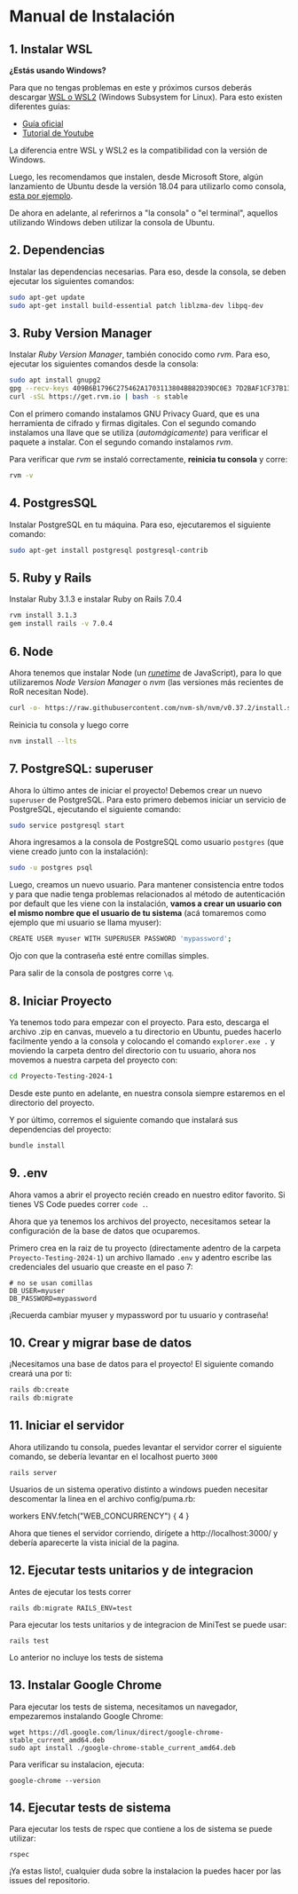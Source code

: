 # Manual de Instalación

## 1. Instalar WSL

**¿Estás usando Windows?** 

Para que no tengas problemas en este y próximos cursos deberás descargar [WSL o WSL2](https://es.wikipedia.org/wiki/Windows_Subsystem_for_Linux) (Windows Subsystem for Linux). Para esto existen diferentes guías:
* [Guía oficial](https://docs.microsoft.com/en-us/windows/wsl/install-win10)
* [Tutorial de Youtube](https://www.youtube.com/watch?v=n-J9438Mv-s)

La diferencia entre WSL y WSL2 es la compatibilidad con la versión de Windows.

Luego, les recomendamos que instalen, desde Microsoft Store, algún lanzamiento de Ubuntu desde la versión 18.04 para utilizarlo como consola, [esta por ejemplo](https://www.microsoft.com/store/productId/9N6SVWS3RX71).

De ahora en adelante, al referirnos a "la consola" o "el terminal", aquellos utilizando Windows deben utilizar la consola de Ubuntu.

## 2. Dependencias

Instalar las dependencias necesarias. Para eso, desde la consola, se deben ejecutar los siguientes comandos:

```bash
sudo apt-get update
sudo apt-get install build-essential patch liblzma-dev libpq-dev
```

## 3. Ruby Version Manager

Instalar _Ruby Version Manager_, también conocido como _rvm_. Para eso, ejecutar los siguientes comandos desde la consola:

```bash
sudo apt install gnupg2
gpg --recv-keys 409B6B1796C275462A1703113804BB82D39DC0E3 7D2BAF1CF37B13E2069D6956105BD0E739499BDB
curl -sSL https://get.rvm.io | bash -s stable
```

Con el primero comando instalamos GNU Privacy Guard, que es una herramienta de cifrado y firmas digitales. Con el segundo comando instalamos una llave que se utiliza (_automágicamente_) para verificar el paquete a instalar. Con el segundo comando instalamos _rvm_.

Para verificar que _rvm_ se instaló correctamente, **reinicia tu consola** y corre:
```bash
rvm -v
```

## 4. PostgresSQL

Instalar PostgreSQL en tu máquina. Para eso, ejecutaremos el siguiente comando:

```bash
sudo apt-get install postgresql postgresql-contrib
```

## 5. Ruby y Rails

Instalar Ruby 3.1.3 e instalar Ruby on Rails 7.0.4

```bash
rvm install 3.1.3
gem install rails -v 7.0.4
```

## 6. Node

Ahora tenemos que instalar Node (un [_runetime_](https://en.wikipedia.org/wiki/Runtime_library) de JavaScript), para lo que utilizaremos _Node Version Manager_ o _nvm_ (las versiones más recientes de RoR necesitan Node).

```bash
curl -o- https://raw.githubusercontent.com/nvm-sh/nvm/v0.37.2/install.sh | bash
```

Reinicia tu consola y luego corre

```bash
nvm install --lts
```


## 7. PostgreSQL: superuser

Ahora lo último antes de iniciar el proyecto! Debemos crear un nuevo `superuser` de PostgreSQL. Para esto primero debemos iniciar un servicio de PostgreSQL, ejecutando el siguiente comando:

```bash
sudo service postgresql start
```

Ahora ingresamos a la consola de PostgreSQL como usuario `postgres` (que viene creado junto con la instalación):

```bash
sudo -u postgres psql
```

Luego, creamos un nuevo usuario. Para mantener consistencia entre todos y para que nadie tenga problemas relacionados al método de autenticación por default que les viene con la instalación, **vamos a crear un usuario con el mismo nombre que el usuario de tu sistema** (acá tomaremos como ejemplo que mi usuario se llama myuser):

```bash
CREATE USER myuser WITH SUPERUSER PASSWORD 'mypassword';
```

Ojo con que la contraseña esté entre comillas simples.

Para salir de la consola de postgres corre `\q`.

## 8. Iniciar Proyecto

Ya tenemos todo para empezar con el proyecto. Para esto, descarga el archivo .zip en canvas, muevelo a tu directorio en Ubuntu, puedes hacerlo facilmente yendo a la consola y colocando el comando `explorer.exe .` y moviendo la carpeta dentro del directorio con tu usuario, ahora nos movemos a nuestra carpeta del proyecto con:

```bash
cd Proyecto-Testing-2024-1
```

Desde este punto en adelante, en nuestra consola siempre estaremos en el directorio del proyecto.

Y por último, corremos el siguiente comando que instalará sus dependencias del proyecto:

```bash
bundle install
```

## 9. .env

Ahora vamos a abrir el proyecto recién creado en nuestro editor favorito. Si tienes VS Code puedes correr `code .`.

Ahora que ya tenemos los archivos del proyecto, necesitamos setear la configuración de la base de datos que ocuparemos. 

Primero crea en la raiz de tu proyecto (directamente adentro de la carpeta `Proyecto-Testing-2024-1`) un archivo llamado `.env`  y adentro escribe las credenciales del usuario que creaste en el paso 7:

```env
# no se usan comillas
DB_USER=myuser
DB_PASSWORD=mypassword
```

¡Recuerda cambiar myuser y mypassword por tu usuario y contraseña!

## 10. Crear y migrar base de datos

¡Necesitamos una base de datos para el proyecto! El siguiente comando creará una por ti:

```bash
rails db:create
rails db:migrate
```

## 11. Iniciar el servidor

Ahora utilizando tu consola, puedes levantar el servidor correr el siguiente comando, se debería levantar en el localhost puerto ```3000```

```
rails server
```

Usuarios de un sistema operativo distinto a windows pueden necesitar descomentar la linea en el archivo config/puma.rb:

workers ENV.fetch("WEB_CONCURRENCY") { 4 }

Ahora que tienes el servidor corriendo, dirígete a http://localhost:3000/ y debería aparecerte la vista inicial de la pagina.

## 12. Ejecutar tests unitarios y de integracion

Antes de ejecutar los tests correr
```
rails db:migrate RAILS_ENV=test
```

Para ejecutar los tests unitarios y de integracion de MiniTest se puede usar:

```
rails test
```

Lo anterior no incluye los tests de sistema

## 13. Instalar Google Chrome

Para ejecutar los tests de sistema, necesitamos un navegador, empezaremos instalando Google Chrome:
```
wget https://dl.google.com/linux/direct/google-chrome-stable_current_amd64.deb
sudo apt install ./google-chrome-stable_current_amd64.deb
```

Para verificar su instalacion, ejecuta:

```
google-chrome --version
```

## 14. Ejecutar tests de sistema

Para ejecutar los tests de rspec que contiene a los de sistema se puede utilizar:

```
rspec
```

¡Ya estas listo!, cualquier duda sobre la instalacion la puedes hacer por las issues del repositorio.
